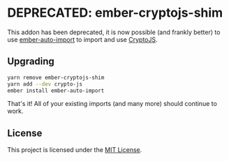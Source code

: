 DEPRECATED: ember-cryptojs-shim
==============================================================================

This addon has been deprecated, it is now possible (and frankly better)
to use [ember-auto-import](https://www.npmjs.com/package/ember-auto-import)
to import and use [CryptoJS](https://github.com/brix/crypto-js).

Upgrading
------------------------------------------------------------------------------

```bash
yarn remove ember-cryptojs-shim
yarn add --dev crypto-js
ember install ember-auto-import
```

That's it! All of your existing imports (and many more) should continue to work.


License
------------------------------------------------------------------------------

This project is licensed under the [MIT License](LICENSE.md).
